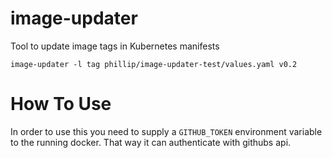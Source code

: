 # image-updater
Tool to update image tags in Kubernetes manifests

```
image-updater -l tag phillip/image-updater-test/values.yaml v0.2
```

# How To Use
In order to use this you need to supply a `GITHUB_TOKEN` environment variable to the running docker. That way it can authenticate with githubs api.
